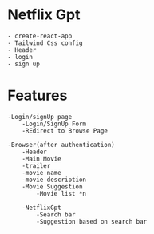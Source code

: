 # Netflix Gpt 
    - create-react-app
    - Tailwind Css config
    - Header
    - login
    - sign up
    


# Features
    -Login/signUp page
        -Login/SignUp Form
        -REdirect to Browse Page

    -Browser(after authentication)
        -Header
        -Main Movie
        -trailer
        -movie name
        -movie description
        -Movie Suggestion
            -Movie list *n
            
        -NetflixGpt
            -Search bar
            -Suggestion based on search bar 
